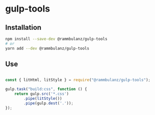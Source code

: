 # gulp-tools

## Installation

```bash
npm install --save-dev @rammbulanz/gulp-tools
# or
yarn add --dev @rammbulanz/gulp-tools
```


## Use

```javascript

const { litHtml, litStyle } = require("@rammbulanz/gulp-tools");

gulp.task("build:css", function () {
    return gulp.src('*.css')
        .pipe(litStyle())
        .pipe(gulp.dest('.'));
});

```
